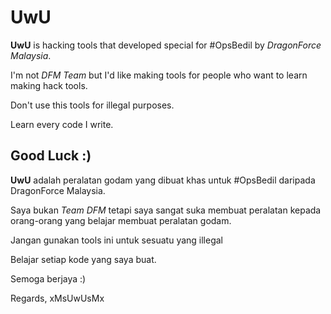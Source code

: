 # UwU
**UwU** is hacking tools that developed special for #OpsBedil
by *DragonForce Malaysia*.

I'm not *DFM Team* but I'd like making tools for people who
want to learn making hack tools.

Don't use this tools for illegal purposes.

Learn every code I write.

Good Luck :)
---
**UwU** adalah peralatan godam yang dibuat khas untuk #OpsBedil
daripada DragonForce Malaysia.

Saya bukan *Team DFM* tetapi saya sangat suka membuat peralatan
kepada orang-orang yang belajar membuat peralatan godam.

Jangan gunakan tools ini untuk sesuatu yang illegal

Belajar setiap kode yang saya buat.

Semoga berjaya :)

Regards, xMsUwUsMx
